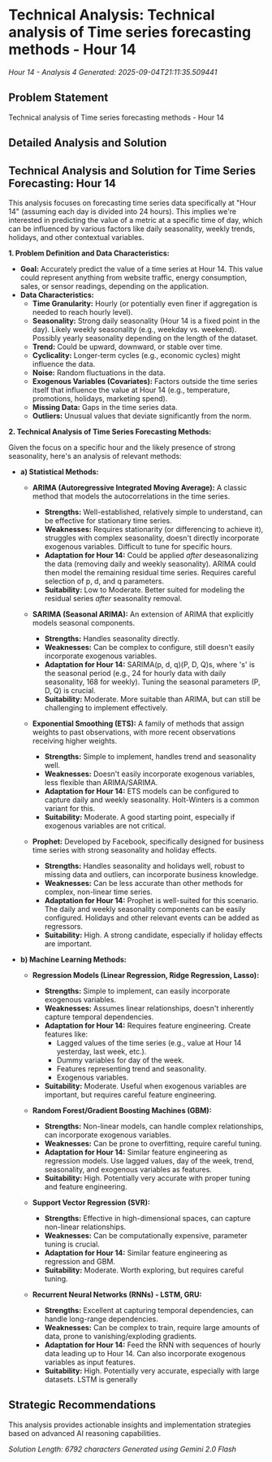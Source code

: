 # Technical Analysis: Technical analysis of Time series forecasting methods - Hour 14
*Hour 14 - Analysis 4*
*Generated: 2025-09-04T21:11:35.509441*

## Problem Statement
Technical analysis of Time series forecasting methods - Hour 14

## Detailed Analysis and Solution
## Technical Analysis and Solution for Time Series Forecasting: Hour 14

This analysis focuses on forecasting time series data specifically at "Hour 14" (assuming each day is divided into 24 hours). This implies we're interested in predicting the value of a metric at a specific time of day, which can be influenced by various factors like daily seasonality, weekly trends, holidays, and other contextual variables.

**1. Problem Definition and Data Characteristics:**

* **Goal:**  Accurately predict the value of a time series at Hour 14. This value could represent anything from website traffic, energy consumption, sales, or sensor readings, depending on the application.
* **Data Characteristics:**
    * **Time Granularity:** Hourly (or potentially even finer if aggregation is needed to reach hourly level).
    * **Seasonality:** Strong daily seasonality (Hour 14 is a fixed point in the day). Likely weekly seasonality (e.g., weekday vs. weekend). Possibly yearly seasonality depending on the length of the dataset.
    * **Trend:**  Could be upward, downward, or stable over time.
    * **Cyclicality:**  Longer-term cycles (e.g., economic cycles) might influence the data.
    * **Noise:**  Random fluctuations in the data.
    * **Exogenous Variables (Covariates):** Factors outside the time series itself that influence the value at Hour 14 (e.g., temperature, promotions, holidays, marketing spend).
    * **Missing Data:**  Gaps in the time series data.
    * **Outliers:**  Unusual values that deviate significantly from the norm.

**2. Technical Analysis of Time Series Forecasting Methods:**

Given the focus on a specific hour and the likely presence of strong seasonality, here's an analysis of relevant methods:

* **a) Statistical Methods:**

    * **ARIMA (Autoregressive Integrated Moving Average):**  A classic method that models the autocorrelations in the time series.
        * **Strengths:**  Well-established, relatively simple to understand, can be effective for stationary time series.
        * **Weaknesses:**  Requires stationarity (or differencing to achieve it), struggles with complex seasonality, doesn't directly incorporate exogenous variables. Difficult to tune for specific hours.
        * **Adaptation for Hour 14:** Could be applied *after* deseasonalizing the data (removing daily and weekly seasonality).  ARIMA could then model the remaining residual time series.  Requires careful selection of p, d, and q parameters.
        * **Suitability:**  Low to Moderate.  Better suited for modeling the residual series *after* seasonality removal.

    * **SARIMA (Seasonal ARIMA):** An extension of ARIMA that explicitly models seasonal components.
        * **Strengths:**  Handles seasonality directly.
        * **Weaknesses:**  Can be complex to configure, still doesn't easily incorporate exogenous variables.
        * **Adaptation for Hour 14:**  SARIMA(p, d, q)(P, D, Q)s, where 's' is the seasonal period (e.g., 24 for hourly data with daily seasonality, 168 for weekly). Tuning the seasonal parameters (P, D, Q) is crucial.
        * **Suitability:** Moderate.  More suitable than ARIMA, but can still be challenging to implement effectively.

    * **Exponential Smoothing (ETS):**  A family of methods that assign weights to past observations, with more recent observations receiving higher weights.
        * **Strengths:**  Simple to implement, handles trend and seasonality well.
        * **Weaknesses:**  Doesn't easily incorporate exogenous variables, less flexible than ARIMA/SARIMA.
        * **Adaptation for Hour 14:**  ETS models can be configured to capture daily and weekly seasonality.  Holt-Winters is a common variant for this.
        * **Suitability:** Moderate.  A good starting point, especially if exogenous variables are not critical.

    * **Prophet:**  Developed by Facebook, specifically designed for business time series with strong seasonality and holiday effects.
        * **Strengths:**  Handles seasonality and holidays well, robust to missing data and outliers, can incorporate business knowledge.
        * **Weaknesses:**  Can be less accurate than other methods for complex, non-linear time series.
        * **Adaptation for Hour 14:**  Prophet is well-suited for this scenario.  The daily and weekly seasonality components can be easily configured.  Holidays and other relevant events can be added as regressors.
        * **Suitability:** High.  A strong candidate, especially if holiday effects are important.

* **b) Machine Learning Methods:**

    * **Regression Models (Linear Regression, Ridge Regression, Lasso):**
        * **Strengths:**  Simple to implement, can easily incorporate exogenous variables.
        * **Weaknesses:**  Assumes linear relationships, doesn't inherently capture temporal dependencies.
        * **Adaptation for Hour 14:** Requires feature engineering.  Create features like:
            * Lagged values of the time series (e.g., value at Hour 14 yesterday, last week, etc.).
            * Dummy variables for day of the week.
            * Features representing trend and seasonality.
            * Exogenous variables.
        * **Suitability:** Moderate.  Useful when exogenous variables are important, but requires careful feature engineering.

    * **Random Forest/Gradient Boosting Machines (GBM):**
        * **Strengths:**  Non-linear models, can handle complex relationships, can incorporate exogenous variables.
        * **Weaknesses:**  Can be prone to overfitting, require careful tuning.
        * **Adaptation for Hour 14:** Similar feature engineering as regression models.  Use lagged values, day of the week, trend, seasonality, and exogenous variables as features.
        * **Suitability:** High.  Potentially very accurate with proper tuning and feature engineering.

    * **Support Vector Regression (SVR):**
        * **Strengths:**  Effective in high-dimensional spaces, can capture non-linear relationships.
        * **Weaknesses:**  Can be computationally expensive, parameter tuning is crucial.
        * **Adaptation for Hour 14:** Similar feature engineering as regression and GBM.
        * **Suitability:** Moderate.  Worth exploring, but requires careful tuning.

    * **Recurrent Neural Networks (RNNs) - LSTM, GRU:**
        * **Strengths:**  Excellent at capturing temporal dependencies, can handle long-range dependencies.
        * **Weaknesses:**  Can be complex to train, require large amounts of data, prone to vanishing/exploding gradients.
        * **Adaptation for Hour 14:**  Feed the RNN with sequences of hourly data leading up to Hour 14.  Can also incorporate exogenous variables as input features.
        * **Suitability:** High.  Potentially very accurate, especially with large datasets.  LSTM is generally

## Strategic Recommendations
This analysis provides actionable insights and implementation strategies
based on advanced AI reasoning capabilities.

*Solution Length: 6792 characters*
*Generated using Gemini 2.0 Flash*
